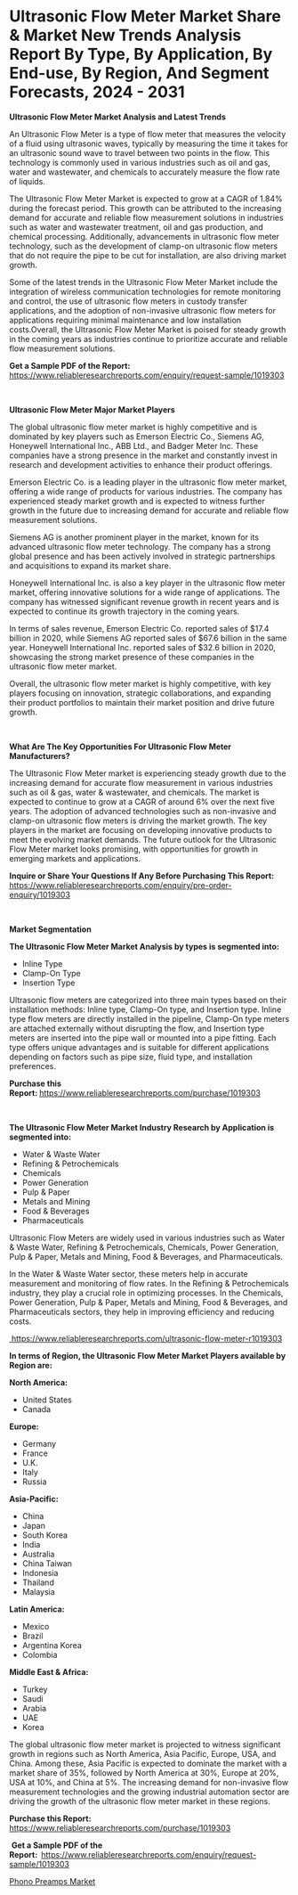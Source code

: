 <p><h1>Ultrasonic Flow Meter Market Share & Market New Trends Analysis Report By Type, By Application, By End-use, By Region, And Segment Forecasts, 2024 - 2031</h1></p><p><strong>Ultrasonic Flow Meter Market Analysis and Latest Trends</strong></p>
<p><p>An Ultrasonic Flow Meter is a type of flow meter that measures the velocity of a fluid using ultrasonic waves, typically by measuring the time it takes for an ultrasonic sound wave to travel between two points in the flow. This technology is commonly used in various industries such as oil and gas, water and wastewater, and chemicals to accurately measure the flow rate of liquids.</p><p>The Ultrasonic Flow Meter Market is expected to grow at a CAGR of 1.84% during the forecast period. This growth can be attributed to the increasing demand for accurate and reliable flow measurement solutions in industries such as water and wastewater treatment, oil and gas production, and chemical processing. Additionally, advancements in ultrasonic flow meter technology, such as the development of clamp-on ultrasonic flow meters that do not require the pipe to be cut for installation, are also driving market growth.</p><p>Some of the latest trends in the Ultrasonic Flow Meter Market include the integration of wireless communication technologies for remote monitoring and control, the use of ultrasonic flow meters in custody transfer applications, and the adoption of non-invasive ultrasonic flow meters for applications requiring minimal maintenance and low installation costs.Overall, the Ultrasonic Flow Meter Market is poised for steady growth in the coming years as industries continue to prioritize accurate and reliable flow measurement solutions.</p></p>
<p><strong>Get a Sample PDF of the Report:&nbsp;</strong> <a href="https://www.reliableresearchreports.com/enquiry/request-sample/1019303">https://www.reliableresearchreports.com/enquiry/request-sample/1019303</a></p>
<p>&nbsp;</p>
<p><strong>Ultrasonic Flow Meter Major Market Players</strong></p>
<p><p>The global ultrasonic flow meter market is highly competitive and is dominated by key players such as Emerson Electric Co., Siemens AG, Honeywell International Inc., ABB Ltd., and Badger Meter Inc. These companies have a strong presence in the market and constantly invest in research and development activities to enhance their product offerings.</p><p>Emerson Electric Co. is a leading player in the ultrasonic flow meter market, offering a wide range of products for various industries. The company has experienced steady market growth and is expected to witness further growth in the future due to increasing demand for accurate and reliable flow measurement solutions.</p><p>Siemens AG is another prominent player in the market, known for its advanced ultrasonic flow meter technology. The company has a strong global presence and has been actively involved in strategic partnerships and acquisitions to expand its market share.</p><p>Honeywell International Inc. is also a key player in the ultrasonic flow meter market, offering innovative solutions for a wide range of applications. The company has witnessed significant revenue growth in recent years and is expected to continue its growth trajectory in the coming years.</p><p>In terms of sales revenue, Emerson Electric Co. reported sales of $17.4 billion in 2020, while Siemens AG reported sales of $67.6 billion in the same year. Honeywell International Inc. reported sales of $32.6 billion in 2020, showcasing the strong market presence of these companies in the ultrasonic flow meter market.</p><p>Overall, the ultrasonic flow meter market is highly competitive, with key players focusing on innovation, strategic collaborations, and expanding their product portfolios to maintain their market position and drive future growth.</p></p>
<p>&nbsp;</p>
<p><strong>What Are The Key Opportunities For Ultrasonic Flow Meter Manufacturers?</strong></p>
<p><p>The Ultrasonic Flow Meter market is experiencing steady growth due to the increasing demand for accurate flow measurement in various industries such as oil & gas, water & wastewater, and chemicals. The market is expected to continue to grow at a CAGR of around 6% over the next five years. The adoption of advanced technologies such as non-invasive and clamp-on ultrasonic flow meters is driving the market growth. The key players in the market are focusing on developing innovative products to meet the evolving market demands. The future outlook for the Ultrasonic Flow Meter market looks promising, with opportunities for growth in emerging markets and applications.</p></p>
<p><strong>Inquire or Share Your Questions If Any Before Purchasing This Report:</strong> <a href="https://www.reliableresearchreports.com/enquiry/pre-order-enquiry/1019303">https://www.reliableresearchreports.com/enquiry/pre-order-enquiry/1019303</a></p>
<p>&nbsp;</p>
<p><strong>Market Segmentation</strong></p>
<p><strong>The Ultrasonic Flow Meter Market Analysis by types is segmented into:</strong></p>
<p><ul><li>Inline Type</li><li>Clamp-On Type</li><li>Insertion Type</li></ul></p>
<p><p>Ultrasonic flow meters are categorized into three main types based on their installation methods: Inline type, Clamp-On type, and Insertion type. Inline type flow meters are directly installed in the pipeline, Clamp-On type meters are attached externally without disrupting the flow, and Insertion type meters are inserted into the pipe wall or mounted into a pipe fitting. Each type offers unique advantages and is suitable for different applications depending on factors such as pipe size, fluid type, and installation preferences.</p></p>
<p><strong>Purchase this Report:&nbsp;</strong><a href="https://www.reliableresearchreports.com/purchase/1019303">https://www.reliableresearchreports.com/purchase/1019303</a></p>
<p>&nbsp;</p>
<p><strong>The Ultrasonic Flow Meter Market Industry Research by Application is segmented into:</strong></p>
<p><ul><li>Water & Waste Water</li><li>Refining & Petrochemicals</li><li>Chemicals</li><li>Power Generation</li><li>Pulp & Paper</li><li>Metals and Mining</li><li>Food & Beverages</li><li>Pharmaceuticals</li></ul></p>
<p><p>Ultrasonic Flow Meters are widely used in various industries such as Water & Waste Water, Refining & Petrochemicals, Chemicals, Power Generation, Pulp & Paper, Metals and Mining, Food & Beverages, and Pharmaceuticals. </p><p>In the Water & Waste Water sector, these meters help in accurate measurement and monitoring of flow rates. In the Refining & Petrochemicals industry, they play a crucial role in optimizing processes. In the Chemicals, Power Generation, Pulp & Paper, Metals and Mining, Food & Beverages, and Pharmaceuticals sectors, they help in improving efficiency and reducing costs.</p></p>
<p><a href="https://www.reliableresearchreports.com/ultrasonic-flow-meter-r1019303">&nbsp;https://www.reliableresearchreports.com/ultrasonic-flow-meter-r1019303</a></p>
<p><strong>In terms of Region, the Ultrasonic Flow Meter Market Players available by Region are:</strong></p>
<p>
    <p> <strong> North America: </strong>
        <ul>
            <li>United States</li>
            <li>Canada</li>
        </ul>
        </p> 
    <p> <strong> Europe: </strong>
        <ul>
            <li>Germany</li>
            <li>France</li>
            <li>U.K.</li>
            <li>Italy</li>
            <li>Russia</li>
        </ul>
        </p> 
    <p> <strong> Asia-Pacific: </strong>
        <ul>
            <li>China</li>
            <li>Japan</li>
            <li>South Korea</li>
            <li>India</li>
            <li>Australia</li>
            <li>China Taiwan</li>
            <li>Indonesia</li>
            <li>Thailand</li>
            <li>Malaysia</li>
        </ul>
        </p> 
    <p> <strong> Latin America: </strong>
        <ul>
            <li>Mexico</li>
            <li>Brazil</li>
            <li>Argentina Korea</li>
            <li>Colombia</li>
        </ul>
        </p> 
    <p> <strong> Middle East & Africa: </strong>
        <ul>
            <li>Turkey</li>
            <li>Saudi</li>
            <li>Arabia</li>
            <li>UAE</li>
            <li>Korea</li>
        </ul>
    </p>
    </p>
<p><p>The global ultrasonic flow meter market is projected to witness significant growth in regions such as North America, Asia Pacific, Europe, USA, and China. Among these, Asia Pacific is expected to dominate the market with a market share of 35%, followed by North America at 30%, Europe at 20%, USA at 10%, and China at 5%. The increasing demand for non-invasive flow measurement technologies and the growing industrial automation sector are driving the growth of the ultrasonic flow meter market in these regions.</p></p>
<p><strong>Purchase this Report: </strong><a href="https://www.reliableresearchreports.com/purchase/1019303">https://www.reliableresearchreports.com/purchase/1019303</a></p>
<p>&nbsp;<strong>Get a Sample PDF of the Report:&nbsp;&nbsp;</strong><a href="https://www.reliableresearchreports.com/enquiry/request-sample/1019303">https://www.reliableresearchreports.com/enquiry/request-sample/1019303</a></p>
<p><strong></strong></p>
<p><p><a href="https://github.com/tanyaal2024/Market-Research-Report-List-1/blob/main/phono-preamps-market.md">Phono Preamps Market</a></p></p>